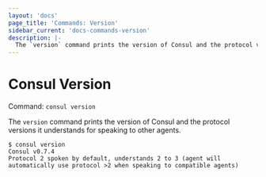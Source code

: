 ```yaml
---
layout: 'docs'
page_title: 'Commands: Version'
sidebar_current: 'docs-commands-version'
description: |-
  The `version` command prints the version of Consul and the protocol versions it understands for speaking to other agents.
---
```


# Consul Version

Command: `consul version`

The `version` command prints the version of Consul and the protocol versions it understands for speaking to other agents.

```text
$ consul version
Consul v0.7.4
Protocol 2 spoken by default, understands 2 to 3 (agent will automatically use protocol >2 when speaking to compatible agents)
```
